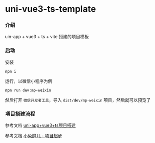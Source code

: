# uni-vue3-ts-template

### 介绍

uin-app + vue3 + ts + vite 搭建的项目模板

### 启动

安装

```shell
npm i
```

运行，以微信小程序为例

```shell
npm run dev:mp-weixin
```

然后打开 `微信开发者工具`，导入 `dist/dev/mp-weixin` 项目，然后就可以预览了

### 项目搭建流程

参考文档 [uni-app+vue3+ts项目搭建](https://www.cnblogs.com/weizwz/p/17952042)

参考文档 [小兔鲜儿 - 项目起步](https://megasu.gitee.io/uni-app-shop-note/rabbit-shop/)
